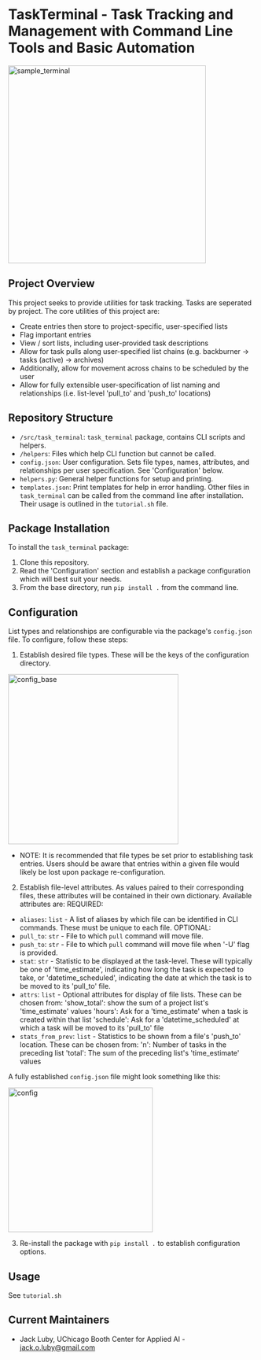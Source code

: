 # TaskTerminal - Task Tracking and Management with Command Line Tools and Basic Automation

<img width="402" alt="sample_terminal" src="https://user-images.githubusercontent.com/43190780/167225457-bf7e1848-a7cf-452d-bbd0-79483d4eec3d.png">

## Project Overview
This project seeks to provide utilities for task tracking. Tasks are seperated by project. The core utilities of this project are:
 * Create entries then store to project-specific, user-specified lists
 * Flag important entries
 * View / sort lists, including user-provided task descriptions
 * Allow for task pulls along user-specified list chains (e.g. backburner -> tasks (active) -> archives)
  * Additionally, allow for movement across chains to be scheduled by the user
 * Allow for fully extensible user-specification of list naming and relationships (i.e. list-level 'pull_to' and 'push_to' locations)

## Repository Structure
 * `/src/task_terminal`: `task_terminal` package, contains CLI scripts and helpers.
  * `/helpers`: Files which help CLI function but cannot be called.
   * `config.json`: User configuration. Sets file types, names, attributes, and relationships per user specification. See 'Configuration' below.
   * `helpers.py`: General helper functions for setup and printing.
   * `templates.json`: Print templates for help in error handling.
 Other files in `task_terminal` can be called from the command line after installation. Their usage is outlined in the `tutorial.sh` file.

## Package Installation
 To install the `task_terminal` package:
  1. Clone this repository.
  2. Read the 'Configuration' section and establish a package configuration which will best suit your needs.
  3. From the base directory, run `pip install .` from the command line.

## Configuration
 List types and relationships are configurable via the package's `config.json` file. To configure, follow these steps:
 1. Establish desired file types. These will be the keys of the configuration directory.

<img width="346" alt="config_base" src="https://user-images.githubusercontent.com/43190780/167225525-f6806abc-c1a3-4c5c-b749-08b0f9cc7dc6.png">

  * NOTE: It is recommended that file types be set prior to establishing task entries. Users should be aware that entries within a given file would likely be lost upon package re-configuration.
 2. Establish file-level attributes. As values paired to their corresponding files, these attributes will be contained in their own dictionary. Available attributes are:
  REQUIRED:
  * `aliases`: `list` - A list of aliases by which file can be identified in CLI commands. These must be unique to each file.
  OPTIONAL: 
  * `pull_to`: `str` - File to which `pull` command will move file.
  * `push_to`: `str` - File to which `pull` command will move file when '-U' flag is provided.
  * `stat`: `str` - Statistic to be displayed at the task-level. These will typically be one of 'time_estimate', indicating how long the task is expected to take, or 'datetime_scheduled', indicating the date at which the task is to be moved to its 'pull_to' file.
  * `attrs`: `list` - Optional attributes for display of file lists. These can be chosen from:
   'show_total': show the sum of a project list's 'time_estimate' values
   'hours': Ask for a 'time_estimate' when a task is created within that list
   'schedule': Ask for a 'datetime_scheduled' at which a task will be moved to its 'pull_to' file
  * `stats_from_prev`: `list` - Statistics to be shown from a file's 'push_to' location. These can be chosen from:
   'n': Number of tasks in the preceding list
   'total': The sum of the preceding list's 'time_estimate' values
   
  A fully established `config.json` file might look something like this:
  
  <img width="294" alt="config" src="https://user-images.githubusercontent.com/43190780/167222415-f4de7eb5-7233-43e3-a5e1-c68c2ec06599.png">
   
 3. Re-install the package with `pip install .` to establish configuration options.

## Usage
 See `tutorial.sh`
 
## Current Maintainers
 * Jack Luby, UChicago Booth Center for Applied AI - jack.o.luby@gmail.com
